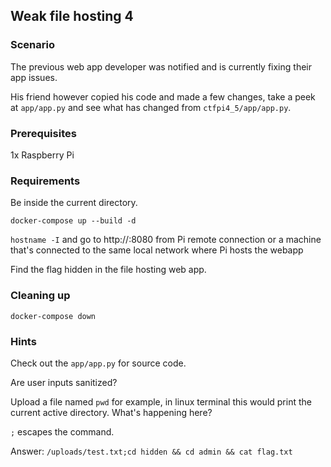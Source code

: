 ## Weak file hosting 4

### Scenario

The previous web app developer was notified and is currently fixing their app issues. 

His friend however copied his code and made a few changes, take a peek at `app/app.py` and see what has changed from `ctfpi4_5/app/app.py`.

### Prerequisites

1x Raspberry Pi

### Requirements 

Be inside the current directory.

`docker-compose up --build -d`

`hostname -I` and go to http://<ip-address>:8080 from Pi remote connection
or a machine that's connected to the same local network where Pi hosts the webapp

Find the flag hidden in the file hosting web app.


### Cleaning up

`docker-compose down`


### **Hints**

Check out the `app/app.py` for source code.

Are user inputs sanitized?

Upload a file named `pwd` for example, in linux terminal this would print the current active directory. What's happening here?

`;` escapes the command.

Answer: `/uploads/test.txt;cd hidden && cd admin && cat flag.txt`
